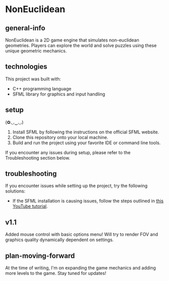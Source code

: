 # NonEuclidean

## general-info
NonEuclidean is a 2D game engine that simulates non-euclidean geometries. Players can explore the world and solve puzzles using these unique geometric mechanics.

## technologies
This project was built with:
* C++ programming language
* SFML library for graphics and input handling

## setup
(✿◡‿◡)
1. Install SFML by following the instructions on the official SFML website.
2. Clone this repository onto your local machine.
3. Build and run the project using your favorite IDE or command line tools.

If you encounter any issues during setup, please refer to the Troubleshooting section below.

## troubleshooting
If you encounter issues while setting up the project, try the following solutions:
* If the SFML installation is causing issues, follow the steps outlined in [this YouTube tutorial](https://www.youtube.com/watch?v=lFzpkvrscs4).

## v1.1
Added mouse control with basic options menu! Will try to render FOV and graphics quality dynamically dependent on settings.

## plan-moving-forward
At the time of writing, I'm  on expanding the game mechanics and adding more levels to the game. Stay tuned for updates!
